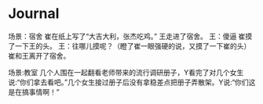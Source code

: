 # Journal

场景：宿舍
崔在纸上写了“大吉大利，张杰吃鸡。”
王走进了宿舍。
王：傻逼
崔摸了一下王的头。
王：往哪儿摸呢？（瞪了崔一眼强硬的说，又摸了一下崔的头）
崔和王离开了宿舍。


场景:教室
几个人围在一起翻看老师带来的流行调研册子，Y看完了对几个女生说:“你们拿去看吧。”几个女生接过册子后没有拿稳差点把册子弄散架。Y说:“你们这是在搞事情啊！”
